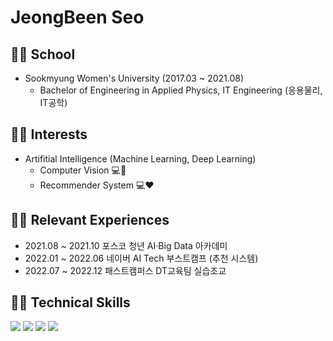 # JeongBeen Seo 

## 👩‍🎓 School
- Sookmyung Women's University (2017.03 ~ 2021.08)  
  - Bachelor of Engineering in Applied Physics, IT Engineering (응용물리, IT공학)

<!--## Portfolio
Notion Link : [Click here](https://suave-phalange-86d.notion.site/6e962c83eaaa467aae6c6d15af0931c9)-->

## 🙆‍♀️ Interests
- Artifitial Intelligence (Machine Learning, Deep Learning)
  - Computer Vision 💻👀
  - Recommender System 💻:heart:

## 🚶‍♀️ Relevant Experiences
- 2021.08 ~ 2021.10 포스코 청년 AI·Big Data 아카데미
- 2022.01 ~ 2022.06 네이버 AI Tech 부스트캠프 (추천 시스템)
- 2022.07 ~ 2022.12 패스트캠퍼스 DT교육팀 실습조교

<!-- ## Awards 🏆
- 🥈 2021.08  SUAPC 2021 Summer (2021 신촌지역 대학생 프로그래밍 대회 동아리 연합 여름 대회) (2위 / 56팀, 현대오토Forever상)
- 🥇 2022.02  SUAPC 2022 Winter (2022 신촌지역 대학생 프로그래밍 대회 동아리 연합 겨울 대회) (1위 / 63팀, 현대 auto e;var sang;) -->

## 👩‍💻 Technical Skills
<img src="https://img.shields.io/badge/Python-3776AB?style=flat-square&logo=Python&logoColor=white"/> <img src="https://img.shields.io/badge/PyTorch-EE4C2C?style=flat-square&logo=PyTorch&logoColor=white"/> <img src="https://img.shields.io/badge/Tensorflow-FF6F00?style=flat-square&logo=PyTorch&logoColor=black"/> <img src="https://img.shields.io/badge/Linux-FCC624?style=flat-square&logo=Linux&logoColor=black"/>


<!--
**claire-1125/claire-1125** is a ✨ _special_ ✨ repository because its `README.md` (this file) appears on your GitHub profile.

Here are some ideas to get you started:

- 🔭 I’m currently working on ...
- 👯 I’m looking to collaborate on ...
- 🤔 I’m looking for help with ...
- 💬 Ask me about ...
- 📫 How to reach me: ...
- 😄 Pronouns: ...
- ⚡ Fun fact: ...
-->
